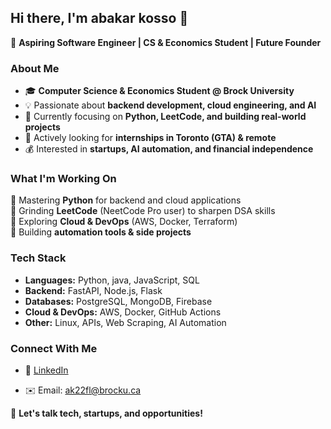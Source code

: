 ## Hi there, I'm abakar kosso 👋

🚀 **Aspiring Software Engineer | CS & Economics Student | Future Founder**

### About Me
- 🎓 **Computer Science & Economics Student @ Brock University**
- 💡 Passionate about **backend development, cloud engineering, and AI**
- 🎯 Currently focusing on **Python, LeetCode, and building real-world projects**
- 💼 Actively looking for **internships in Toronto (GTA) & remote**
- 💰 Interested in **startups, AI automation, and financial independence**

### What I'm Working On
🔹 Mastering **Python** for backend and cloud applications  
🔹 Grinding **LeetCode** (NeetCode Pro user) to sharpen DSA skills  
🔹 Exploring **Cloud & DevOps** (AWS, Docker, Terraform)  
🔹 Building **automation tools & side projects**  

### Tech Stack
- **Languages:** Python, java, JavaScript, SQL
- **Backend:** FastAPI, Node.js, Flask
- **Databases:** PostgreSQL, MongoDB, Firebase
- **Cloud & DevOps:** AWS, Docker, GitHub Actions
- **Other:** Linux, APIs, Web Scraping, AI Automation

### Connect With Me
- 🔗 [LinkedIn](www.linkedin.com/in/abakarkosso)

- ✉️ Email: ak22fl@brocku.ca

💬 **Let's talk tech, startups, and opportunities!**
